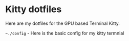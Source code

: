 # Kitty dotfiles

Here are my dotfiles for the GPU based Terminal Kitty.

`~./config` - Here is the basic config for my kitty termnial
